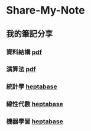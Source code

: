 # Share-My-Note
## 我的筆記分享

### 資料結構 [pdf](https://drive.google.com/file/d/1-jIiDWATJFBy1Fe2QtcOa6jweh1_3XGy/view?usp=sharing)
### 演算法 [pdf](https://drive.google.com/file/d/1_eiR7dLm181MzZlRkTv7AEwtV1x4KDTH/view?usp=sharing)
### 統計學 [heptabase](https://app.heptabase.com/w/1cd53caabde3664ce8c49117985f07682f6757fb2e0ae4f73c46c49b2b1899e4)
### 線性代數 [heptabase](https://app.heptabase.com/w/658d11761969f129f72f59a4e701f6aad3381d3214284a9c3edae3e236b4879c)
### 機器學習 [heptabase](https://app.heptabase.com/w/1c111d0adac316ce4f37aede2566f89cab734fbb40eac52c3e417ce56888ea49)
